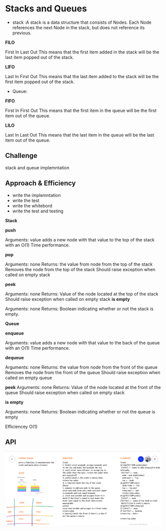 # Stacks and Queues
<!-- Short summary or background information -->
- stack :A stack is a data structure that consists of Nodes. Each Node references the next Node in the stack, but does not reference its previous.

**FILO**

First In Last Out
This means that the first item added in the stack will be the last item popped out of the stack.

**LIFO**

Last In First Out
This means that the last item added to the stack will be the first item popped out of the stack.

- Queue: 

**FIFO**

First In First Out
This means that the first item in the queue will be the first item out of the queue.

**LILO**

Last In Last Out
This means that the last item in the queue will be the last item out of the queue.
## Challenge
<!-- Description of the challenge -->
stack and queue implemntation
## Approach & Efficiency
<!-- What approach did you take? Why? What is the Big O space/time for this approach? -->
- write the implemntation 
- write the test 
- write the whitebord
- write the test and testing 

**Stack**

**push**

Arguments: value
adds a new node with that value to the top of the stack with an O(1) Time performance.

**pop**

Arguments: none
Returns: the value from node from the top of the stack
Removes the node from the top of the stack
Should raise exception when called on empty stack

**peek**

Arguments: none
Returns: Value of the node located at the top of the stack
Should raise exception when called on empty stack
**is empty**

Arguments: none
Returns: Boolean indicating whether or not the stack is empty.

**Queue**

**enqueue**

Arguments: value
adds a new node with that value to the back of the queue with an O(1) Time performance.

**dequeue**

Arguments: none
Returns: the value from node from the front of the queue
Removes the node from the front of the queue
Should raise exception when called on empty queue

**peek**
Arguments: none
Returns: Value of the node located at the front of the queue
Should raise exception when called on empty stack

**is empty**

Arguments: none
Returns: Boolean indicating whether or not the queue is empty


Efficiencey O(1)

## API
<!-- Description of each method publicly available to your Stack and Queue-->

![](./code10.png)